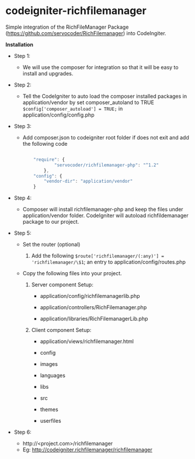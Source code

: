 # codeigniter-richfilemanager
Simple integration of the RichFileManager Package
(<https://github.com/servocoder/RichFilemanager>) into CodeIngiter.

**Installation**

-   Step 1:

    -   We will use the composer for integration so that it will be easy to
        install and upgrades.

-   Step 2:

    -   Tell the CodeIgniter to auto load the composer installed packages in
        application/vendor by set composer_autoland to TRUE
        `$config['composer_autoload'] = TRUE;` in
        application/config/config.php

-   Step 3:

    -   Add composer.json to codeigniter root folder if does not exit and add
        the following code

        ```javascript

            "require": {		
                    "servocoder/richfilemanager-php": "^1.2"
                },
            "config": {
                "vendor-dir": "application/vendor"        
            }	

        ```

-   Step 4:

    -   Composer will install richfilemanager-php and keep the files under
        application/vendor folder. CodeIgniter will autoload richfildemanager
        package to our project.

-   Step 5:

    -   Set the router (optional)

        1.  Add the following `$route['richfilemanager/(:any)'] =
            'richfilemanager/\$1`; an entry to application/config/routes.php

    -   Copy the following files into your project.

        1.  Server component Setup:

            -   application/config/richfilemanagerlib.php

            -   application/controllers/RichFilemanager.php

            -   application/libraries/RichFilemanagerLib.php

        2.  Client component Setup:

            -   application/views/richfilemanager.html

            -   config

            -   images

            -   languages

            -   libs

            -   src

            -   themes

            -   userfiles

-   Step 6:
    -   http://<project.com>/richfilemanager
    -   Eg: http://codeigniter.richfilemanager/richfilemanager
